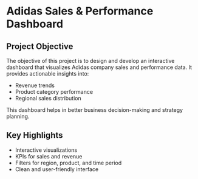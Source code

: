 # Adidas Sales & Performance Dashboard  

## Project Objective  
The objective of this project is to design and develop an interactive dashboard that visualizes Adidas company sales and performance data. It provides actionable insights into:  
- Revenue trends  
- Product category performance  
- Regional sales distribution  

This dashboard helps in better business decision-making and strategy planning.  

## Key Highlights  
- Interactive visualizations  
- KPIs for sales and revenue  
- Filters for region, product, and time period  
- Clean and user-friendly interface  

